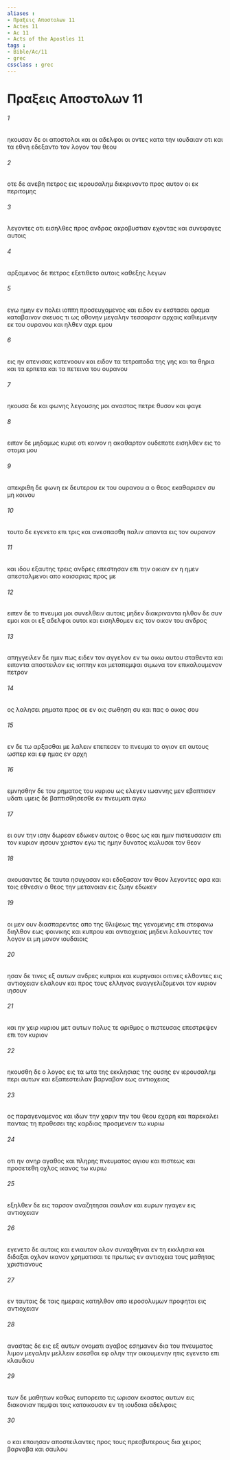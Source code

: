 ```yaml
---
aliases : 
- Πραξεις Aποστολων 11
- Actes 11
- Ac 11
- Acts of the Apostles 11
tags : 
- Bible/Ac/11
- grec
cssclass : grec
---
```


# Πραξεις Aποστολων 11

###### 1
ηκουσαν δε οι αποστολοι και οι αδελφοι οι οντες κατα την ιουδαιαν οτι και τα εθνη εδεξαντο τον λογον του θεου
###### 2
οτε δε ανεβη πετρος εις ιερουσαλημ διεκρινοντο προς αυτον οι εκ περιτομης
###### 3
λεγοντες οτι εισηλθες προς ανδρας ακροβυστιαν εχοντας και συνεφαγες αυτοις
###### 4
αρξαμενος δε πετρος εξετιθετο αυτοις καθεξης λεγων
###### 5
εγω ημην εν πολει ιοππη προσευχομενος και ειδον εν εκστασει οραμα καταβαινον σκευος τι ως οθονην μεγαλην τεσσαρσιν αρχαις καθιεμενην εκ του ουρανου και ηλθεν αχρι εμου
###### 6
εις ην ατενισας κατενοουν και ειδον τα τετραποδα της γης και τα θηρια και τα ερπετα και τα πετεινα του ουρανου
###### 7
ηκουσα δε και φωνης λεγουσης μοι αναστας πετρε θυσον και φαγε
###### 8
ειπον δε μηδαμως κυριε οτι κοινον η ακαθαρτον ουδεποτε εισηλθεν εις το στομα μου
###### 9
απεκριθη δε φωνη εκ δευτερου εκ του ουρανου α ο θεος εκαθαρισεν συ μη κοινου
###### 10
τουτο δε εγενετο επι τρις και ανεσπασθη παλιν απαντα εις τον ουρανον
###### 11
και ιδου εξαυτης τρεις ανδρες επεστησαν επι την οικιαν εν η ημεν απεσταλμενοι απο καισαριας προς με
###### 12
ειπεν δε το πνευμα μοι συνελθειν αυτοις μηδεν διακριναντα ηλθον δε συν εμοι και οι εξ αδελφοι ουτοι και εισηλθομεν εις τον οικον του ανδρος
###### 13
απηγγειλεν δε ημιν πως ειδεν τον αγγελον εν τω οικω αυτου σταθεντα και ειποντα αποστειλον εις ιοππην και μεταπεμψαι σιμωνα τον επικαλουμενον πετρον
###### 14
ος λαλησει ρηματα προς σε εν οις σωθηση συ και πας ο οικος σου
###### 15
εν δε τω αρξασθαι με λαλειν επεπεσεν το πνευμα το αγιον επ αυτους ωσπερ και εφ ημας εν αρχη
###### 16
εμνησθην δε του ρηματος του κυριου ως ελεγεν ιωαννης μεν εβαπτισεν υδατι υμεις δε βαπτισθησεσθε εν πνευματι αγιω
###### 17
ει ουν την ισην δωρεαν εδωκεν αυτοις ο θεος ως και ημιν πιστευσασιν επι τον κυριον ιησουν χριστον εγω τις ημην δυνατος κωλυσαι τον θεον
###### 18
ακουσαντες δε ταυτα ησυχασαν και εδοξασαν τον θεον λεγοντες αρα και τοις εθνεσιν ο θεος την μετανοιαν εις ζωην εδωκεν
###### 19
οι μεν ουν διασπαρεντες απο της θλιψεως της γενομενης επι στεφανω διηλθον εως φοινικης και κυπρου και αντιοχειας μηδενι λαλουντες τον λογον ει μη μονον ιουδαιοις
###### 20
ησαν δε τινες εξ αυτων ανδρες κυπριοι και κυρηναιοι οιτινες ελθοντες εις αντιοχειαν ελαλουν και προς τους ελληνας ευαγγελιζομενοι τον κυριον ιησουν
###### 21
και ην χειρ κυριου μετ αυτων πολυς τε αριθμος ο πιστευσας επεστρεψεν επι τον κυριον
###### 22
ηκουσθη δε ο λογος εις τα ωτα της εκκλησιας της ουσης εν ιερουσαλημ περι αυτων και εξαπεστειλαν βαρναβαν εως αντιοχειας
###### 23
ος παραγενομενος και ιδων την χαριν την του θεου εχαρη και παρεκαλει παντας τη προθεσει της καρδιας προσμενειν τω κυριω
###### 24
οτι ην ανηρ αγαθος και πληρης πνευματος αγιου και πιστεως και προσετεθη οχλος ικανος τω κυριω
###### 25
εξηλθεν δε εις ταρσον αναζητησαι σαυλον και ευρων ηγαγεν εις αντιοχειαν
###### 26
εγενετο δε αυτοις και ενιαυτον ολον συναχθηναι εν τη εκκλησια και διδαξαι οχλον ικανον χρηματισαι τε πρωτως εν αντιοχεια τους μαθητας χριστιανους
###### 27
εν ταυταις δε ταις ημεραις κατηλθον απο ιεροσολυμων προφηται εις αντιοχειαν
###### 28
αναστας δε εις εξ αυτων ονοματι αγαβος εσημανεν δια του πνευματος λιμον μεγαλην μελλειν εσεσθαι εφ ολην την οικουμενην ητις εγενετο επι κλαυδιου
###### 29
των δε μαθητων καθως ευπορειτο τις ωρισαν εκαστος αυτων εις διακονιαν πεμψαι τοις κατοικουσιν εν τη ιουδαια αδελφοις
###### 30
ο και εποιησαν αποστειλαντες προς τους πρεσβυτερους δια χειρος βαρναβα και σαυλου
